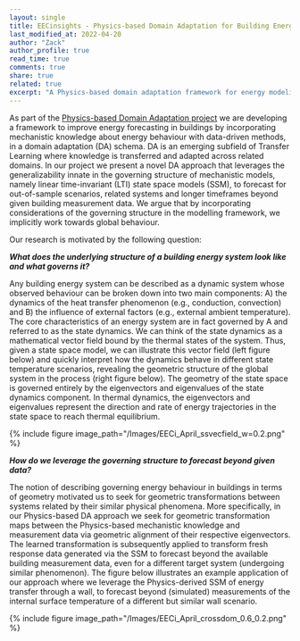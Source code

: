 ```yaml
---
layout: single
title: EECinsights - Physics-based Domain Adaptation for Building Energy Forecasting
last_modified_at: 2022-04-20
author: "Zack"
author_profile: true
read_time: true
comments: true
share: true
related: true
excerpt: "A Physics-based domain adaptation framework for energy modeling and forecasting in buildings."
---
```


As part of the [Physics-based Domain Adaptation project](https://eeci.github.io/home/docs/projects/stoch/statespace/) we are developing a framework to improve energy forecasting in buildings by incorporating mechanistic knowledge about energy behaviour with data-driven methods, in a domain adaptation (DA) schema. DA is an emerging subfield of Transfer Learning where knowledge is transferred and adapted across related domains. In our project we present a novel DA approach that leverages the generalizability innate in the governing structure of mechanistic models, namely linear time-invariant (LTI) state space models (SSM), to forecast for out-of-sample scenarios, related systems and longer timeframes beyond given building measurement data. We argue that by incorporating considerations of the governing structure in the modelling framework, we implicitly work towards global behaviour. 

Our research is motivated by the following question:

**_What does the underlying structure of a building energy system look like and what governs it?_**

Any building energy system can be described as a dynamic system whose observed behaviour can be broken down into two main components: A) the dynamics of the heat transfer phenomenon (e.g., conduction, convection) and B) the influence of external factors (e.g., external ambient temperature). The core characteristics of an energy system are in fact governed by A and referred to as the state dynamics. We can think of the state dynamics as a mathematical vector field bound by the thermal states of the system. Thus, given a state space model, we can illustrate this vector field (left figure below) and quickly interpret how the dynamics behave in different state temperature scenarios, revealing the geometric structure of the global system in the process (right figure below). The geometry of the state space is governed entirely by the eigenvectors and eigenvalues of the state dynamics component. In thermal dynamics, the eigenvectors and eigenvalues represent the direction and rate of energy trajectories in the state space to reach thermal equilibrium. 

{% include figure image_path="/Images/EECi_April_ssvecfield_w=0.2.png" %}

**_How do we leverage the governing structure to forecast beyond given data?_**

The notion of describing governing energy behaviour in buildings in terms of geometry motivated us to seek for geometric transformations between systems related by their similar physical phenomena. More specifically, in our Physics-based DA approach we seek for geometric transformation maps between the Physics-based mechanistic knowledge and measurement data via geometric alignment of their respective eigenvectors. The learned transformation is subsequently applied to transform fresh response data generated via the SSM to forecast beyond the available building measurement data, even for a different target system (undergoing similar phenomenon). The figure below illustrates an example application of our approach where we leverage the Physics-derived SSM of energy transfer through a wall, to forecast beyond (simulated) measurements of the internal surface temperature of a different but similar wall scenario. 

{% include figure image_path="/Images/EECi_April_crossdom_0.6_0.2.png" %}
